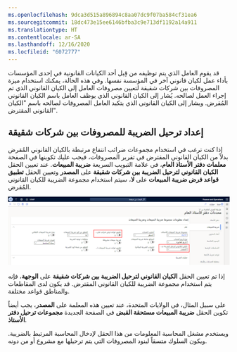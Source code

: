 ```yaml
---
ms.openlocfilehash: 9dca3d515a896894c8aa07dc9f07ba584cf31ea6
ms.sourcegitcommit: 18dc473e15ee6146bfba3c9e713df1192a14a911
ms.translationtype: HT
ms.contentlocale: ar-SA
ms.lasthandoff: 12/16/2020
ms.locfileid: "6072777"
---
```

قد يقوم العامل الذي يتم توظيفه من قِبل أحد الكيانات القانونية في إحدى المؤسسات بأداء عمل لكيان قانوني آخر في المؤسسة نفسها. وفي هذه الحالة، يمكنك استخدام ميزة المصروفات بين شركات شقيقة لتعيين مصروفات العامل إلى الكيان القانوني الذي تم إجراء العمل لصالحه. يُشار إلى الكيان القانوني الذي يوظف العامل باسم الكيان القانوني المُقرض. ويشار إلى الكيان القانوني الذي يتكبد العامل المصروفات لصالحه باسم "الكيان القانوني المقترض".

## <a name="set-up-tax-posting-for-intercompany-expenses"></a>إعداد ترحيل الضريبة للمصروفات بين شركات شقيقة

إذا كنت ترغب في استخدام مجموعات ضرائب انتفاع مرتبطة بالكيان القانوني المُقرض بدلاً من الكيان القانوني المقترض في تقرير المصروفات، فيجب عليك تكوينها في الصفحة **معلمات دفتر الأستاذ العام**، في علامة التبويب السريعة **ضريبة المبيعات**. عند تعيين الحقل **الكيان القانوني لترحيل الضريبة بين شركات شقيقة** على **المصدر** وتعيين الحقل **تطبيق قواعد فرض ضريبة المبيعات** على **لا**، سيتم استخدام مجموعة الضريبة للكيان القانوني المُقرض.

[ ![ لقطة شاشة للصفحة "معلمات دفتر الأستاذ العام".](../media/intercompany-sales-tax-ssm.png)](../media/intercompany-sales-tax-ssm.png#lightbox)


إذا تم تعيين الحقل **الكيان القانوني لترحيل الضريبة بين شركات شقيقة** على **الوجهة**، فإنه يتم استخدام مجموعة الضريبة للكيان القانوني المقترض. قد يكون لدى المقاطعات والمناطق قواعد مختلفة. 

على سبيل المثال، في الولايات المتحدة، عند تعيين هذه المعلمة على **المصدر**، يجب أيضاً تكوين الحقل **ضريبة المبيعات مستحقة القبض** في الصفحة الجديدة **مجموعات ترحيل دفتر الأستاذ**. 

ويستخدم مشغل المحاسبة المعلومات من هذا الحقل لإدخال المحاسبة المرتبط بالضريبة. ويكون السلوك متسقاً لبنود المصروفات التي يتم ترحيلها مع مشروع أو من دونه.


